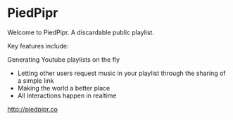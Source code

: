 # PiedPipr
Welcome to PiedPipr. A discardable public playlist.

Key features include:

Generating Youtube playlists on the fly
* Letting other users request music in your playlist through the sharing of a simple link
* Making the world a better place
* All interactions happen in realtime

http://piedpipr.co
